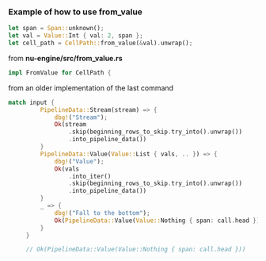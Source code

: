 
### Example of how to use from_value

```rust
let span = Span::unknown();
let val = Value::Int { val: 2, span };
let cell_path = CellPath::from_value(&val).unwrap();
```

from **nu-engine/src/from_value.rs**
```rust
impl FromValue for CellPath {
```

from an older implementation of the last command
```rust
match input {
         PipelineData::Stream(stream) => {
             dbg!("Stream");
             Ok(stream
                 .skip(beginning_rows_to_skip.try_into().unwrap())
                 .into_pipeline_data())
         }
         PipelineData::Value(Value::List { vals, .. }) => {
             dbg!("Value");
             Ok(vals
                 .into_iter()
                 .skip(beginning_rows_to_skip.try_into().unwrap())
                 .into_pipeline_data())
         }
         _ => {
             dbg!("Fall to the bottom");
             Ok(PipelineData::Value(Value::Nothing { span: call.head }))
         }
     }

     // Ok(PipelineData::Value(Value::Nothing { span: call.head }))
```
